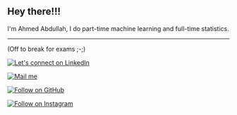 ## Hey there!!!

I'm Ahmed Abdullah, I do part-time machine learning and full-time statistics. 
<hr>
(Off to break for exams ;-;)



  <a href="https://www.linkedin.com/in/ahmedembedded/"><img title="Let's connect on LinkedIn" src="https://img.shields.io/badge/LinkedIn-0077B5?style=for-the-badge&logo=linkedin&logoColor=white"/></a>


  <a href="mailto:busines.ahmadabdullah@gmail.com"><img title="Mail me" src="https://img.shields.io/badge/Gmail-D14836?style=for-the-badge&logo=gmail&logoColor=white"/></a>


  <a href="https://github.com/ahmedembeddedx"><img title="Follow on GitHub" src="https://img.shields.io/badge/GitHub-100000?style=for-the-badge&logo=github&logoColor=white"/></a>

  <a href="https://www.instagram.com/ahmedembedded/"><img title="Follow on Instagram" src="https://img.shields.io/badge/Instagram-E4405F?style=for-the-badge&logo=instagram&logoColor=white"/></a>
